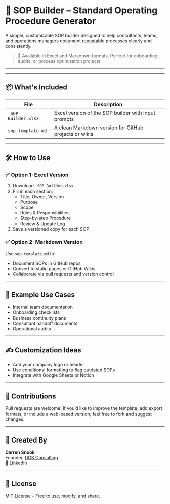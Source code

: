 # 📄 SOP Builder – Standard Operating Procedure Generator

A simple, customizable SOP builder designed to help consultants, teams, and operations managers document repeatable processes clearly and consistently.

> 🔧 Available in Excel and Markdown formats. Perfect for onboarding, audits, or process optimization projects.

---


---

## 📦 What's Included

| File | Description |
|------|-------------|
| `_SOP Builder.xlsx` | Excel version of the SOP builder with input prompts |
| `sop-template.md` | A clean Markdown version for GitHub projects or wikis |


---

## 🛠 How to Use

### ✅ Option 1: Excel Version
1. Download `_SOP Builder.xlsx`
2. Fill in each section:
   - Title, Owner, Version
   - Purpose
   - Scope
   - Roles & Responsibilities
   - Step-by-step Procedure
   - Review & Update Log
3. Save a versioned copy for each SOP

### ✅ Option 2: Markdown Version
Use `sop-template.md` to:
- Document SOPs in GitHub repos
- Convert to static pages or GitHub Wikis
- Collaborate via pull requests and version control

---

## 🧩 Example Use Cases

- Internal team documentation  
- Onboarding checklists  
- Business continuity plans  
- Consultant handoff documents  
- Operational audits  



---

## ✍️ Customization Ideas

- Add your company logo or header
- Use conditional formatting to flag outdated SOPs
- Integrate with Google Sheets or Notion

---

## 🤝 Contributions

Pull requests are welcome! If you’d like to improve the template, add export formats, or include a web-based version, feel free to fork and suggest changes.

---

## 👤 Created By

**Darren Snook**  
Founder, [DGS Consulting](https://dgsconsulting.ca)  
🔗 [LinkedIn](https://www.linkedin.com/in/dg-snook/)

---

## 📄 License

MIT License – Free to use, modify, and share.

